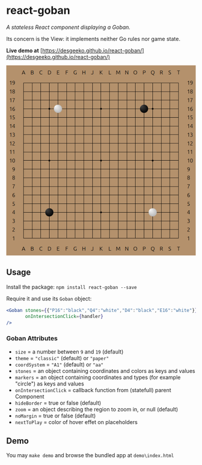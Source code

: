 # react-goban

*A stateless React component displaying a Goban.*

Its concern is the View: it implements neither Go rules nor game state.

**Live demo at** [https://desgeeko.github.io/react-goban/](https://desgeeko.github.io/react-goban/)

![SVGoban demo](demo/demo.png)

## Usage

Install the package: `npm install react-goban --save`

Require it and use its `Goban` object:

```jsx
<Goban stones={{"P16":"black","Q4":"white","D4":"black","E16":"white"}} 
       onIntersectionClick={handler}
/>
```

### Goban Attributes
* `size` = a number between `9` and `19` (default)
* `theme` = `"classic"` (default) or `"paper"`
* `coordSystem` = `"A1"` (default) or `"aa"`
* `stones` = an object containing coordinates and colors as keys and values
* `markers` = an object containing coordinates and types (for example "circle") as keys and values
* `onIntersectionClick` = callback function from (statefull) parent Component
* `hideBorder` = true or false (default)
* `zoom` = an object describing the region to zoom in, or null (default)
* `noMargin` = true or false (default)
* `nextToPlay` = color of hover effet on placeholders

## Demo

You may `make demo` and browse the bundled app at `demo\index.html`

